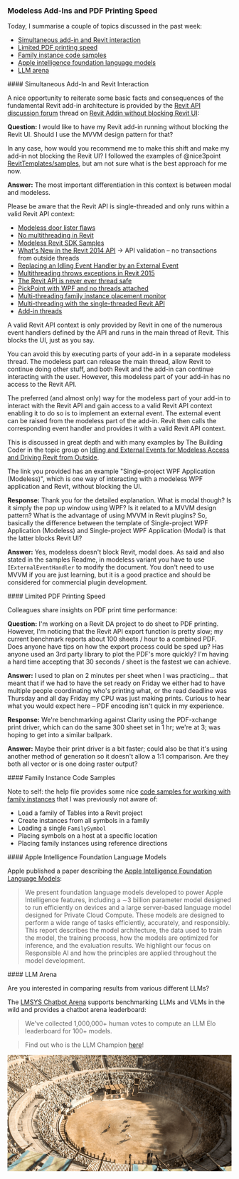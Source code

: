 <head>
<meta http-equiv="Content-Type" content="text/html; charset=utf-8">
<link rel="stylesheet" type="text/css" href="bc.css">
<!-- https://highlightjs.org/#usage
<link rel="stylesheet" href="https://cdnjs.cloudflare.com/ajax/libs/highlight.js/11.9.0/styles/default.min.css">
<script src="https://cdnjs.cloudflare.com/ajax/libs/highlight.js/11.9.0/highlight.min.js"></script>
<script>hljs.highlightAll();</script>
-->

<!-- https://prismjs.com -->
<link href="https://cdn.jsdelivr.net/npm/prismjs@1.29.0/themes/prism.min.css" rel="stylesheet" />
<script src="https://cdn.jsdelivr.net/npm/prismjs@1.29.0/components/prism-core.min.js"></script>
<script src="https://cdn.jsdelivr.net/npm/prismjs@1.29.0/plugins/autoloader/prism-autoloader.min.js"></script>
<style> code[class*=language-], pre[class*=language-] { font-size : 90%; } </style>
</head>

<!---

- https://forums.autodesk.com/t5/revit-api-forum/revit-addin-without-blocking-revit-ui/m-p/12951089#M80731

- limited PDF printing speed
  https://autodesk.slack.com/archives/C0SR6NAP8/p1721996815735469
  Riley Peterson
  Jacob Small

- Code samples for working with Family Instances.
  https://help.autodesk.com/view/RVT/2025/ENU/?guid=Revit_API_Revit_API_Developers_Guide_Revit_Geometric_Elements_Family_Instances_Code_Samples_html

- llm arena
  https://arena.lmsys.org/
  LMSYS Chatbot Arena (Multimodal): Benchmarking LLMs and VLMs in the Wild
  Chatbot Arena Leaderboard
  We've collected 1,000,000+ human votes to compute an LLM Elo leaderboard for 100+ models. Find out who is the 🥇LLM Champion here!

- Apple Intelligence Foundation Language Models
  https://machinelearning.apple.com/papers/apple_intelligence_foundation_language_models.pdf
  present foundation language models developed to power Apple Intelligence features, including a ∼3 billion parameter model designed to run efficiently on devices and a large server-based language model designed for Private Cloud Compute

twitter:

Simultaneous interaction with both add-in and @AutodeskRevit UI, limited PDF printing speed and #RevitAPI family instance code samples #BIM @DynamoBIM https://autode.sk/modelessaddin

Topics discussed in the past week
&ndash; Simultaneous add-in and Revit interaction
&ndash; Limited PDF printing speed
&ndash; Family instance code samples
&ndash; Apple intelligence foundation language models
&ndash; LLM arena...

linkedin:

#BIM #DynamoBIM #AutodeskAPS #Revit #API #IFC #SDK #Autodesk #AEC #adsk

the [Revit API discussion forum](http://forums.autodesk.com/t5/revit-api-forum/bd-p/160) thread

<center>
<img src="img/" alt="" title="" width="600"/>
<p style="font-size: 80%; font-style:italic"></p>
</center>

-->

### Modeless Add-Ins and PDF Printing Speed

Today, I summarise a couple of topics discussed in the past week:

- [Simultaneous add-in and Revit interaction](#2)
- [Limited PDF printing speed](#3)
- [Family instance code samples](#4)
- [Apple intelligence foundation language models](#5)
- [LLM arena](#6)

####<a name="2"></a> Simultaneous Add-In and Revit Interaction

A nice opportunity to reiterate some basic facts and consequences of the fundamental Revit add-in architecture is provided by
the [Revit API discussion forum](http://forums.autodesk.com/t5/revit-api-forum/bd-p/160) thread
on [Revit Addin without blocking Revit UI](https://forums.autodesk.com/t5/revit-api-forum/revit-addin-without-blocking-revit-ui/m-p/12951089):

**Question:**
I would like to have my Revit add-in running without blocking the Revit UI.
Should I use the MVVM design pattern for that?

In any case, how would you recommend me to make this shift and make my add-in not blocking the Revit UI?
I followed the examples of @nice3point [RevitTemplates/samples](https://github.com/Nice3point/RevitTemplates/tree/develop/samples),
but am not sure what is the best approach for me now.

**Answer:**
The most important differentiation in this context is between modal and modeless.

Please be aware that the Revit API is single-threaded and only runs within a valid Revit API context:

- [Modeless door lister flaws](http://thebuildingcoder.typepad.com/blog/2011/01/modeless-door-lister-flaws.html)
- [No multithreading in Revit](http://thebuildingcoder.typepad.com/blog/2011/06/no-multithreading-in-revit.html)
- [Modeless Revit SDK Samples](http://thebuildingcoder.typepad.com/blog/2012/03/new-revit-2013-sdk-samples.html)
- [What's New in the Revit 2014 API](http://thebuildingcoder.typepad.com/blog/2013/04/whats-new-in-the-revit-2014-api.html)
  &rarr; API validation &ndash; no transactions from outside threads
- [Replacing an Idling Event Handler by an External Event](http://thebuildingcoder.typepad.com/blog/2013/12/replacing-an-idling-event-handler-by-an-external-event.html)
- [Multithreading throws exceptions in Revit 2015](http://thebuildingcoder.typepad.com/blog/2014/05/multithreading-throws-exceptions-in-revit-2015.html)
- [The Revit API is never ever thread safe](http://thebuildingcoder.typepad.com/blog/2014/11/the-revit-api-is-never-ever-thread-safe.html)
- [PickPoint with WPF and no threads attached](http://thebuildingcoder.typepad.com/blog/2015/11/pickpoint-with-wpf-and-no-threads.html)
- [Multi-threading family instance placement monitor](https://thebuildingcoder.typepad.com/blog/2020/02/multi-threading-family-instance-placement-monitor.html)
- [Multi-threading with the single-threaded Revit API](https://thebuildingcoder.typepad.com/blog/2020/07/selection-link-support-cancel-custom-export-multithreading.html#5)
- [Add-in threads](https://thebuildingcoder.typepad.com/blog/2023/09/add-in-threads-and-geometry-comparison.html)

A valid Revit API context is only provided by Revit in one of the numerous event handlers defined by the API and runs in the main thread of Revit.
This blocks the UI, just as you say.

You can avoid this by executing parts of your add-in in a separate modeless thread.
The modeless part can release the main thread, allow Revit to continue doing other stuff, and both Revit and the add-in can continue interacting with the user.
However, this modeless part of your add-in has no access to the Revit API.

The preferred (and almost only) way for the modeless part of your add-in to interact with the Revit API and gain access to a valid Revit API context enabling it to do so is to implement an external event.
The external event can be raised from the modeless part of the add-in.
Revit then calls the corresponding event handler and provides it with a valid Revit API context.

This is discussed in great depth and with many examples by The Building Coder in the topic group
on [Idling and External Events for Modeless Access and Driving Revit from Outside](https://thebuildingcoder.typepad.com/blog/about-the-author.html#5.28).

The link you provided has an example "Single-project WPF Application (Modeless)", which is one way of interacting with a modeless WPF application and Revit, without blocking the UI.

**Response:**
Thank you for the detailed explanation.
What is modal though? Is it simply the pop up window using WPF? Is it related to a MVVM design pattern?
What is the advantage of using MVVM in Revit plugins?
So, basically the difference between the template of Single-project WPF Application (Modeless) and Single-project WPF Application (Modal) is that the latter blocks Revit UI?

**Answer:**
Yes, modeless doesn't block Revit, modal does.
As said and also stated in the samples Readme, in modeless variant you have to use `IExternalEventHandler` to modify the document.
You don't need to use MVVM if you are just learning, but it is a good practice and should be considered for commercial plugin development.

####<a name="3"></a> Limited PDF Printing Speed

Colleagues share insights on PDF print time performance:

**Question:**
I'm working on a Revit DA project to do sheet to PDF printing.
However, I'm noticing that the Revit API export function is pretty slow; my current benchmark reports about 100 sheets / hour to a combined PDF.
Does anyone have tips on how the export process could be sped up?
Has anyone used an 3rd party library to plot the PDF's more quickly?
I'm having a hard time accepting that 30 seconds / sheet is the fastest we can achieve.

**Answer:**
I used to plan on 2 minutes per sheet when I was practicing... that meant that if we had to have the set ready on Friday we either had to have multiple people coordinating who's printing what, or the read deadline was Thursday and all day Friday my CPU was just making prints.
Curious to hear what you would expect here &ndash; PDF encoding isn't quick in my experience.

**Response:**
We're benchmarking against Clarity using the PDF-xchange print driver, which can do the same 300 sheet set in 1 hr; we're at 3; was hoping to get into a similar ballpark.

**Answer:**
Maybe their print driver is a bit faster; could also be that it's using another method of generation so it doesn't allow a 1:1 comparison.
Are they both all vector or is one doing raster output?

####<a name="4"></a> Family Instance Code Samples

Note to self: the help file provides some
nice [code samples for working with family instances](https://help.autodesk.com/view/RVT/2025/ENU/?guid=Revit_API_Revit_API_Developers_Guide_Revit_Geometric_Elements_Family_Instances_Code_Samples_html) that
I was previously not aware of:

- Load a family of Tables into a Revit project
- Create instances from all symbols in a family
- Loading a single `FamilySymbol`
- Placing symbols on a host at a specific location
- Placing family instances using reference directions

####<a name="5"></a> Apple Intelligence Foundation Language Models

Apple published a paper describing
the [Apple Intelligence Foundation Language Models](https://machinelearning.apple.com/papers/apple_intelligence_foundation_language_models.pdf):

> We present foundation language models developed to power Apple Intelligence features, including a ∼3 billion parameter model designed to run efficiently on devices and a large server-based language model designed for Private Cloud Compute.
These models are designed to perform a wide range of tasks efficiently, accurately, and responsibly.
This report describes the model architecture, the data used to train the model, the training process, how the models are optimized for inference, and the evaluation results.
We highlight our focus on Responsible AI and how the principles are applied throughout the model development.

####<a name="6"></a> LLM Arena

Are you interested in comparing results from various different LLMs?

The [LMSYS Chatbot Arena](https://arena.lmsys.org/) supports benchmarking LLMs and VLMs in the wild and provides a chatbot arena leaderboard:

> We've collected 1,000,000+ human votes to compute an LLM Elo leaderboard for 100+ models.

> Find out who is the LLM Champion [here](https://chat.lmsys.org/?leaderboard)!

<center>
<img src="img/arena.png" alt="Arena" title="Arena" width="600"/>
</center>

